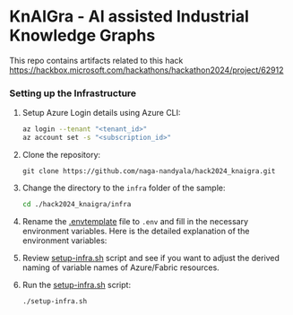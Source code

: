 # KnAIGra - AI assisted Industrial Knowledge Graphs

This repo contains artifacts related to this hack  
https://hackbox.microsoft.com/hackathons/hackathon2024/project/62912


### Setting up the Infrastructure
1. Setup Azure Login details using Azure CLI:

    ```bash
    az login --tenant "<tenant_id>"
    az account set -s "<subscription_id>"
    ```

1. Clone the repository:
   
    ```
    git clone https://github.com/naga-nandyala/hack2024_knaigra.git
    ```


1. Change the directory to the `infra` folder of the sample:

    ```bash
    cd ./hack2024_knaigra/infra
    ```

1. Rename the [.envtemplate](./.envtemplate) file to `.env` and fill in the necessary environment variables. Here is the detailed explanation of the environment variables:
   
1. Review [setup-infra.sh](./infra/setup-infra.sh) script and see if you want to adjust the derived naming of variable names of Azure/Fabric resources.

1. Run the [setup-infra.sh](./infra/setup-infra.sh) script:

    ```bash
    ./setup-infra.sh
    ```